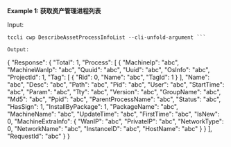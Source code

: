 **Example 1: 获取资产管理进程列表**



Input: 

```
tccli cwp DescribeAssetProcessInfoList --cli-unfold-argument ```

Output: 
```
{
    "Response": {
        "Total": 1,
        "Process": [
            {
                "MachineIp": "abc",
                "MachineWanIp": "abc",
                "Quuid": "abc",
                "Uuid": "abc",
                "OsInfo": "abc",
                "ProjectId": 1,
                "Tag": [
                    {
                        "Rid": 0,
                        "Name": "abc",
                        "TagId": 1
                    }
                ],
                "Name": "abc",
                "Desc": "abc",
                "Path": "abc",
                "Pid": "abc",
                "User": "abc",
                "StartTime": "abc",
                "Param": "abc",
                "Tty": "abc",
                "Version": "abc",
                "GroupName": "abc",
                "Md5": "abc",
                "Ppid": "abc",
                "ParentProcessName": "abc",
                "Status": "abc",
                "HasSign": 1,
                "InstallByPackage": 1,
                "PackageName": "abc",
                "MachineName": "abc",
                "UpdateTime": "abc",
                "FirstTime": "abc",
                "IsNew": 0,
                "MachineExtraInfo": {
                    "WanIP": "abc",
                    "PrivateIP": "abc",
                    "NetworkType": 0,
                    "NetworkName": "abc",
                    "InstanceID": "abc",
                    "HostName": "abc"
                }
            }
        ],
        "RequestId": "abc"
    }
}
```

